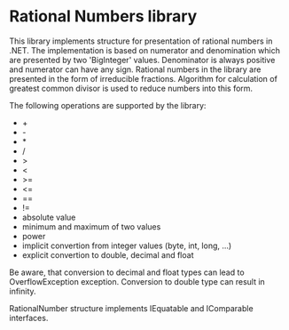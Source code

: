 # Rational Numbers library

This library implements structure for presentation of rational numbers in .NET. The implementation is based on numerator and denomination which are presented by two 'BigInteger' values. Denominator is always positive and numerator can have any sign. Rational numbers in the library are presented in the form of irreducible fractions. Algorithm for calculation of greatest common divisor is used to reduce numbers into this form.

 The following operations are supported by the library:

* \+
* \-
* \*
* /
* \>
* \<
* \>=
* \<=
* ==
* \!=
* absolute value
* minimum and maximum of two values
* power
* implicit convertion from integer values (byte, int, long, ...)
* explicit convertion to double, decimal and float

Be aware, that conversion to decimal and float types can lead to OverflowException exception. Conversion to double type can result in infinity.

RationalNumber structure implements IEquatable and IComparable interfaces.